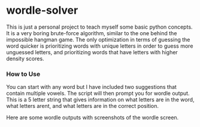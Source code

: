# wordle-solver

This is just a personal project to teach myself some basic python concepts. It is a very boring brute-force 
algorithm, similar to the one behind the impossible hangman game. The only optimization in terms of guessing
the word quicker is prioritizing words with unique letters in order to guess more unguessed letters, 
and prioritizing words that have letters with higher density scores.

### How to Use

You can start with any word but I have included two suggestions that contain multiple vowels. The script will
then prompt you for wordle output. This is a 5 letter string that gives information on what letters are in the word,
what letters arent, and what letters are in the correct position.

Here are some wordle outputs with screenshots of the wordle screen.

